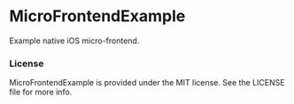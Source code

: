 # MicroFrontendExample

Example native iOS micro-frontend.

### License

MicroFrontendExample is provided under the MIT license. See the LICENSE file for more info.
